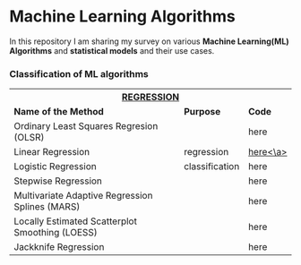 # Machine Learning Algorithms

In this repository I am sharing my survey on various **Machine Learning(ML) Algorithms** and **statistical models** and their use cases.

###                                         Classification of ML algorithms

<table class="tg">
  <tr>
    <th class="tg-0s7r" colspan="3"><span style="font-weight:bold;text-decoration:underline">REGRESSION</span><br></th>
  </tr>
  <tr>
    <td class="tg-c82p"><span style="font-weight:bold">Name of the Method</span></td>
    <td class="tg-c82p"><span style="font-weight:bold">Purpose</span></td>
    <td class="tg-c82p"><span style="font-weight:bold">Code</span></td>
  </tr>
  <tr>
    <td class="tg-c82p">Ordinary Least Squares Regresion (OLSR)</td>
    <td class="tg-c82p"></td>
    <td class="tg-c82p">here</td>
  </tr>
  <tr>
    <td class="tg-c82p">Linear Regression</td>
    <td class="tg-c82p">regression</td>
    <td class="tg-c82p"><a href="https://github.com/abhinabasaha/Machine_Learning_Algorithms/blob/master/Regression/Linear%20Regression/Linear%20Regression.ipynb">here<\a></td>
  </tr>
  <tr>
    <td class="tg-c82p">Logistic Regression</td>
    <td class="tg-c82p">classification</td>
    <td class="tg-c82p">here</td>
  </tr>
  <tr>
    <td class="tg-c82p">Stepwise Regression</td>
    <td class="tg-c82p"></td>
    <td class="tg-c82p">here</td>
  </tr>
  <tr>
    <td class="tg-c82p">Multivariate Adaptive Regression Splines (MARS)</td>
    <td class="tg-c82p"></td>
    <td class="tg-c82p">here</td>
  </tr>
  <tr>
    <td class="tg-c82p">Locally Estimated Scatterplot Smoothing (LOESS)</td>
    <td class="tg-c82p"></td>
    <td class="tg-c82p">here</td>
  </tr>
  <tr>
    <td class="tg-c82p">Jackknife Regression</td>
    <td class="tg-c82p"></td>
    <td class="tg-c82p">here</td>
  </tr>
</table>
